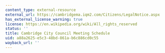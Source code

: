 ```yaml
---
content_type: external-resource
external_url: https://cambridgema.iqm2.com/Citizens/LegalNotice.aspx
has_external_license_warning: true
license: https://en.wikipedia.org/wiki/All_rights_reserved
status: ''
title: Cambridge City Council Meeting Schedule
uid: a88a2625-e5c3-48bd-861a-b6c886cd0c55
wayback_url: ''
---
```


